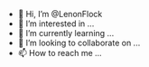 - 👋 Hi, I’m @LenonFlock
- 👀 I’m interested in ...
- 🌱 I’m currently learning ...
- 💞️ I’m looking to collaborate on ...
- 📫 How to reach me ...

<!---
LenonFlock/LenonFlock is a ✨ special ✨ repository because its `README.md` (this file) appears on your GitHub profile.
You can click the Preview link to take a look at your changes.
--->
